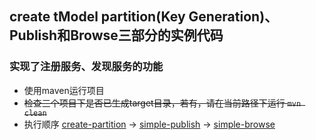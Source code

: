 ## create tModel partition(Key Generation)、Publish和Browse三部分的实例代码
### 实现了注册服务、发现服务的功能
- 使用maven运行项目
- ~~检查三个项目下是否已生成target目录，若有，请在当前路径下运行 `mvn clean`~~
- 执行顺序 [create-partition](./create-partition) -> [simple-publish](./simple-publish/) -> [simple-browse](./simple-browse/)